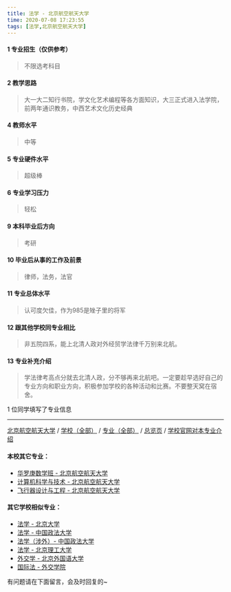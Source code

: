```yaml
---
title: 法学 - 北京航空航天大学
time: 2020-07-08 17:23:55
tags: [法学,北京航空航天大学]
---
```

#### 1 专业招生（仅供参考）  
> 不限选考科目 

#### 2 教学思路
> 大一大二知行书院，学文化艺术编程等各方面知识，大三正式进入法学院，前两年通识教务，中西艺术文化历史经典


#### 4 教师水平
> 中等


#### 5 专业硬件水平
> 超级棒


#### 6 专业学习压力
> 轻松


#### 9 本科毕业后方向
> 考研


#### 10 毕业后从事的工作及前景
> 律师，法务，法官


#### 11 专业总体水平
> 认可度欠佳，作为985是矬子里的将军


#### 12 跟其他学校同专业相比
> 非五院四系，能上北清人政对外经贸学法律千万别来北航。


#### 13 专业补充介绍
> 学法律考高点分就去北清人政，分不够再来北航吧。一定要趁早选好自己的专业方向和职业方向，积极参加学校的各种活动和比赛。不要整天窝在宿舍。

1 位同学填写了专业信息
***
[北京航空航天大学](https://univgo.github.io/2020/07/08/7a48803abb9f) / [学校（全部）](https://univgo.github.io/2020/07/08/3efa6bcca419) / [专业（全部）](https://univgo.github.io/2020/07/08/2d4c6d3552c2) / [总览页](https://univgo.github.io/2020/07/08/445daeb4fa00) / [学校官网对本专业介绍]()
#### 本校其它专业：
- [华罗庚数学班 - 北京航空航天大学](https://univgo.github.io/2020/07/08/f523a3004e04)
- [计算机科学与技术 - 北京航空航天大学](https://univgo.github.io/2020/07/08/0170ec3b0f46)
- [飞行器设计与工程 - 北京航空航天大学](https://univgo.github.io/2020/07/08/3f56b860c17b)
#### 其它学校相似专业：
- [法学 - 北京大学](https://univgo.github.io/2020/07/08/67bf7fc84283)
- [法学 - 中国政法大学](https://univgo.github.io/2020/07/08/b7701ed3cb8f)
- [法学（涉外）- 中国政法大学](https://univgo.github.io/2020/07/08/efa227dc5624)
- [法学 - 北京理工大学](https://univgo.github.io/2020/07/08/a1edd0b533fb)
- [外交学 - 北京外国语大学](https://univgo.github.io/2020/07/08/1fd62a7bd5ad)
- [国际法 - 外交学院](https://univgo.github.io/2020/07/08/041f7cb60325)


有问题请在下面留言，会及时回复的~
